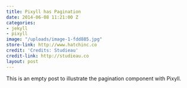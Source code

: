 ```yaml
---
title: Pixyll has Pagination
date: 2014-06-08 11:21:00 Z
categories:
- jekyll
- pixyll
image: "/uploads/image-1-fdd885.jpg"
store-link: http://www.hatchinc.co
credit: 'Credits: Studieau'
credit-link: http://studieau.co
layout: post
---
```


This is an empty post to illustrate the pagination component with Pixyll.
